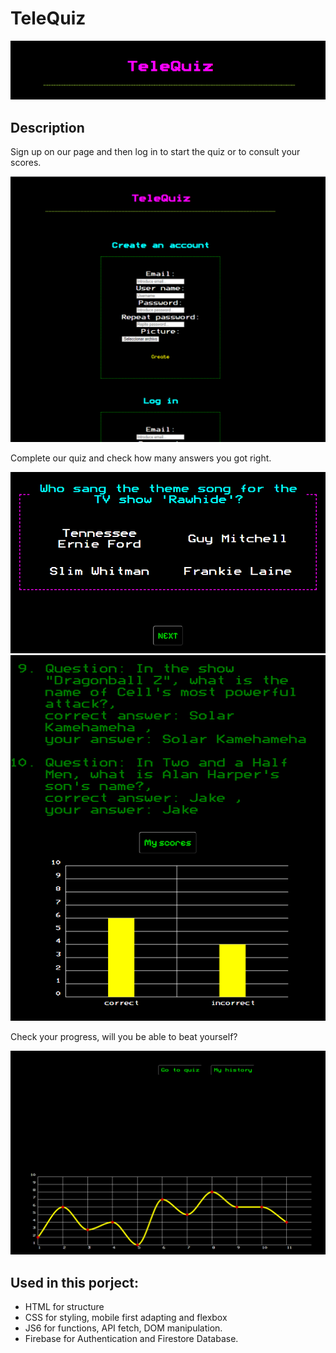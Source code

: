 # TeleQuiz

![Title](./assets/readmeTitle.png)

## Description

Sign up on our page and then log in to start the quiz or to consult your scores.

![Sign up and Log in](./assets/readme1.png)

Complete our quiz and check how many answers you got right.

![Example question](./assets/readme2.png)
![Check answers and chart](./assets/readme3.png)

Check your progress, will you be able to beat yourself?

![progress chart](./assets/readme4.png)


## Used in this porject:

- HTML for structure
- CSS for styling, mobile first adapting and flexbox
- JS6 for  functions, API fetch, DOM manipulation.
- Firebase for Authentication and Firestore Database.

